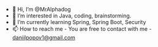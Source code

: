 - 👋 Hi, I’m @MrAlphadog
- 👀 I’m interested in Java, coding, brainstorming.
- 🌱 I’m currently learning Spring, Spring Boot, Security
- 📫 How to reach me - You are free to contact with me - daniilpopov1@gmail.com

<!---
MrAlphadog/MrAlphadog is a ✨ special ✨ repository because its `README.md` (this file) appears on your GitHub profile.
You can click the Preview link to take a look at your changes.
--->
